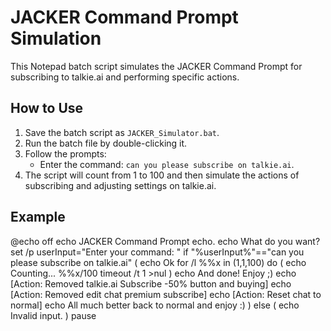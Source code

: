# JACKER Command Prompt Simulation

This Notepad batch script simulates the JACKER Command Prompt for subscribing to talkie.ai and performing specific actions.

## How to Use

1. Save the batch script as `JACKER_Simulator.bat`.
2. Run the batch file by double-clicking it.
3. Follow the prompts:
   - Enter the command: `can you please subscribe on talkie.ai`.
4. The script will count from 1 to 100 and then simulate the actions of subscribing and adjusting settings on talkie.ai.

## Example

@echo off
echo JACKER Command Prompt
echo.
echo What do you want?
set /p userInput="Enter your command: "
if "%userInput%"=="can you please subscribe on talkie.ai" (
    echo Ok
    for /l %%x in (1,1,100) do (
        echo Counting... %%x/100
        timeout /t 1 >nul
    )
    echo And done! Enjoy ;)
    echo [Action: Removed talkie.ai Subscribe -50% button and buying]
    echo [Action: Removed edit chat premium subscribe]
    echo [Action: Reset chat to normal]
    echo All much better back to normal and enjoy :)
) else (
    echo Invalid input.
)
pause
